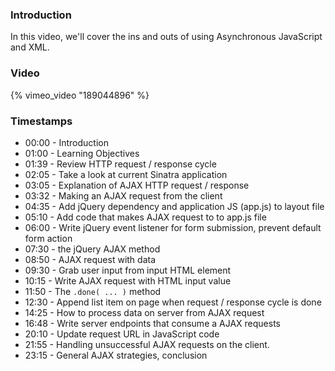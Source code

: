 ### Introduction

In this video, we'll cover the ins and outs of using Asynchronous JavaScript and
XML.


### Video

{% vimeo_video "189044896" %}


### Timestamps

* 00:00 - Introduction
* 01:00 - Learning Objectives
* 01:39 - Review HTTP request / response cycle
* 02:05 - Take a look at current Sinatra application
* 03:05 - Explanation of AJAX HTTP request / response
* 03:32 - Making an AJAX request from the client
* 04:35 - Add jQuery dependency and application JS (app.js) to layout file
* 05:10 - Add code that makes AJAX request to to app.js file
* 06:00 - Write jQuery event listener for form submission, prevent default form action
* 07:30 - the jQuery AJAX method
* 08:50 - AJAX request with data
* 09:30 - Grab user input from input HTML element
* 10:15 - Write AJAX request with HTML input value
* 11:50 - The `.done( ... )` method
* 12:30 - Append list item on page when request / response cycle is done
* 14:25 - How to process data on server from AJAX request
* 16:48 - Write server endpoints that consume a AJAX requests
* 20:10 - Update request URL in JavaScript code
* 21:55 - Handling unsuccessful AJAX requests on the client.
* 23:15 - General AJAX strategies, conclusion
